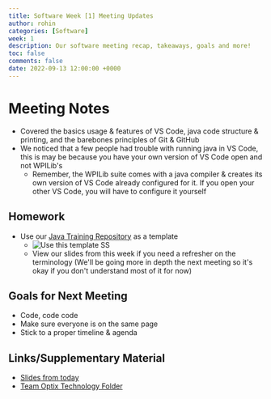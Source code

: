 ```yaml
---
title: Software Week [1] Meeting Updates
author: rohin
categories: [Software]
week: 1
description: Our software meeting recap, takeaways, goals and more!
toc: false
comments: false
date: 2022-09-13 12:00:00 +0000
--- 
```


# Meeting Notes
 - Covered the basics usage & features of VS Code, java code structure & printing, and the barebones principles of Git & GitHub
 - We noticed that a few people had trouble with running java in VS Code, this is may be because you have your own version of VS Code open and not WPILib's
   - Remember, the WPILib suite comes with a java compiler & creates its own version of VS Code already configured for it. If you open your other VS Code, you will have to configure it yourself

## Homework
 - Use our [Java Training Repository](https://github.com/Team-Optix-3749/Java-Training) as a template
   - ![Use this template SS](https://media.discordapp.net/attachments/1016911506534830090/1023618265064423434/unknown.png)
   - View our slides from this week if you need a refresher on the terminology (We'll be going more in depth the next meeting so it's okay if you don't understand most of it for now)

## Goals for Next Meeting
 - Code, code code
 - Make sure everyone is on the same page
 - Stick to a proper timeline & agenda

## Links/Supplementary Material
 - [Slides from today](https://docs.google.com/presentation/d/1p1cp6cLtpKm4hj9i8r-Ic_xDplZWAnuWKjTcHjwhVmY/edit?usp=sharing)
 - [Team Optix Technology Folder](https://drive.google.com/drive/folders/1D4VNl_CzpGJff69jR2onBDxhrS-d7Ol8?usp=sharing)

